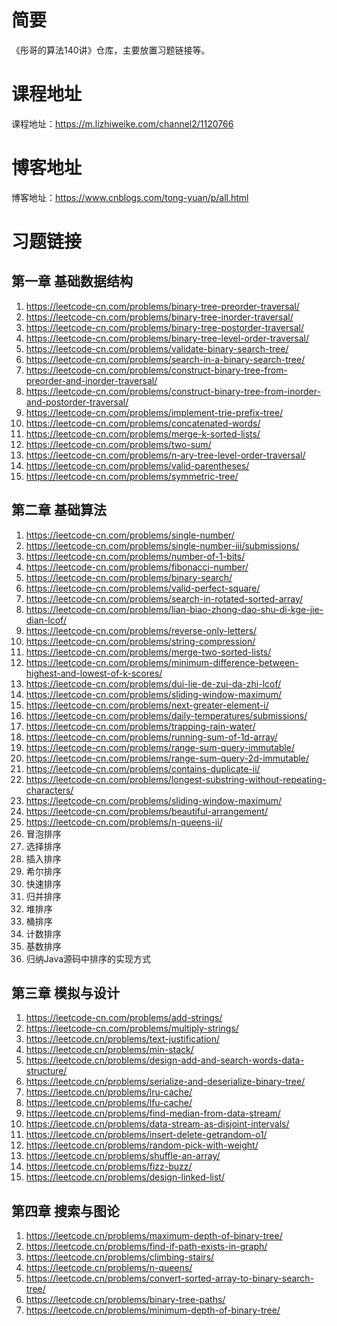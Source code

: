# 简要

《彤哥的算法140讲》仓库，主要放置习题链接等。

# 课程地址

课程地址：https://m.lizhiweike.com/channel2/1120766

# 博客地址

博客地址：https://www.cnblogs.com/tong-yuan/p/all.html

# 习题链接

## 第一章 基础数据结构

 1. https://leetcode-cn.com/problems/binary-tree-preorder-traversal/
 1. https://leetcode-cn.com/problems/binary-tree-inorder-traversal/
 1. https://leetcode-cn.com/problems/binary-tree-postorder-traversal/
 1. https://leetcode-cn.com/problems/binary-tree-level-order-traversal/
 1. https://leetcode-cn.com/problems/validate-binary-search-tree/
 1. https://leetcode-cn.com/problems/search-in-a-binary-search-tree/
 1. https://leetcode-cn.com/problems/construct-binary-tree-from-preorder-and-inorder-traversal/
 1. https://leetcode-cn.com/problems/construct-binary-tree-from-inorder-and-postorder-traversal/
 1. https://leetcode-cn.com/problems/implement-trie-prefix-tree/
 1. https://leetcode-cn.com/problems/concatenated-words/
 1. https://leetcode-cn.com/problems/merge-k-sorted-lists/
 1. https://leetcode-cn.com/problems/two-sum/
 1. https://leetcode-cn.com/problems/n-ary-tree-level-order-traversal/
 1. https://leetcode-cn.com/problems/valid-parentheses/
 1. https://leetcode-cn.com/problems/symmetric-tree/

## 第二章 基础算法

 1. https://leetcode-cn.com/problems/single-number/
 1. https://leetcode-cn.com/problems/single-number-iii/submissions/
 1. https://leetcode-cn.com/problems/number-of-1-bits/
 1. https://leetcode-cn.com/problems/fibonacci-number/
 1. https://leetcode-cn.com/problems/binary-search/
 1. https://leetcode-cn.com/problems/valid-perfect-square/
 1. https://leetcode-cn.com/problems/search-in-rotated-sorted-array/
 1. https://leetcode-cn.com/problems/lian-biao-zhong-dao-shu-di-kge-jie-dian-lcof/
 1. https://leetcode-cn.com/problems/reverse-only-letters/
 1. https://leetcode-cn.com/problems/string-compression/
 1. https://leetcode-cn.com/problems/merge-two-sorted-lists/
 1. https://leetcode-cn.com/problems/minimum-difference-between-highest-and-lowest-of-k-scores/
 1. https://leetcode-cn.com/problems/dui-lie-de-zui-da-zhi-lcof/
 1. https://leetcode-cn.com/problems/sliding-window-maximum/
 1. https://leetcode-cn.com/problems/next-greater-element-i/
 1. https://leetcode-cn.com/problems/daily-temperatures/submissions/
 1. https://leetcode-cn.com/problems/trapping-rain-water/
 1. https://leetcode-cn.com/problems/running-sum-of-1d-array/
 1. https://leetcode-cn.com/problems/range-sum-query-immutable/
 1. https://leetcode-cn.com/problems/range-sum-query-2d-immutable/
 1. https://leetcode-cn.com/problems/contains-duplicate-ii/
 1. https://leetcode-cn.com/problems/longest-substring-without-repeating-characters/
 1. https://leetcode-cn.com/problems/sliding-window-maximum/
 1. https://leetcode-cn.com/problems/beautiful-arrangement/
 1. https://leetcode-cn.com/problems/n-queens-ii/
 1. 冒泡排序
 1. 选择排序
 1. 插入排序
 1. 希尔排序
 1. 快速排序
 1. 归并排序
 1. 堆排序
 1. 桶排序
 1. 计数排序
 1. 基数排序
 1. 归纳Java源码中排序的实现方式

## 第三章 模拟与设计

 1. https://leetcode-cn.com/problems/add-strings/
 1. https://leetcode-cn.com/problems/multiply-strings/
 1. https://leetcode.cn/problems/text-justification/
 1. https://leetcode.cn/problems/min-stack/
 1. https://leetcode.cn/problems/design-add-and-search-words-data-structure/
 1. https://leetcode.cn/problems/serialize-and-deserialize-binary-tree/
 1. https://leetcode.cn/problems/lru-cache/
 1. https://leetcode.cn/problems/lfu-cache/
 1. https://leetcode.cn/problems/find-median-from-data-stream/
 1. https://leetcode.cn/problems/data-stream-as-disjoint-intervals/
 1. https://leetcode.cn/problems/insert-delete-getrandom-o1/
 1. https://leetcode.cn/problems/random-pick-with-weight/
 1. https://leetcode.cn/problems/shuffle-an-array/
 1. https://leetcode.cn/problems/fizz-buzz/
 1. https://leetcode.cn/problems/design-linked-list/

## 第四章 搜索与图论
 
 1. https://leetcode.cn/problems/maximum-depth-of-binary-tree/
 1. https://leetcode.cn/problems/find-if-path-exists-in-graph/
 1. https://leetcode.cn/problems/climbing-stairs/
 1. https://leetcode.cn/problems/n-queens/
 1. https://leetcode.cn/problems/convert-sorted-array-to-binary-search-tree/
 1. https://leetcode.cn/problems/binary-tree-paths/
 1. https://leetcode.cn/problems/minimum-depth-of-binary-tree/

 
 
 
 
 
 
